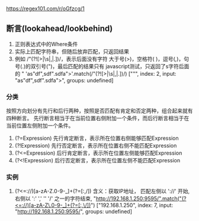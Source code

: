 https://regex101.com/r/oGfzcg/1

## 断言(lookahead/lookbehind)
1. 正则表达式中的Where条件
2. 实际上匹配字符串，但随后放弃匹配，只返回结果
3. 例如 /"(?![>|\s|,|.])/，表示后面没有字符 大于号(>)，空格符( )，逗号(,)，句号(.)的双引号(")，最后匹配的结果只有
    javascript测试，只返回了s字符后面的 "
    'as"df",sdf".sdfa">'.match(/"(?![>|\s|,|.])/)
    [""", index: 2, input: "as"df",sdf".sdfa">", groups: undefined]

### 分类
按照方向划分有先行和后行两种，按照是否匹配有肯定和否定两种，组合起来就有四种断言。
先行断言相当于在当前位置右侧附加一个条件，而后行断言相当于在当前位置左侧附加一个条件。
1. (?=Expression) 先行肯定断言，表示所在位置右侧能够匹配Expression
2. (?!Expression) 先行否定断言，表示所在位置右侧不能匹配Expression
3. (?<=Expression) 后行肯定断言，表示所在位置左侧能够匹配Expression
4. (?<!Expression) 后行否定断言，表示所在位置左侧不能匹配Expression

### 实例
1. (?<=://)[a-zA-Z\.0-9-_]+(?=[:,\/])
含义：获取IP地址， 匹配左侧以 '://' 开始,右侧以 ':' ',' '\' '/' 之一的字符结束,
    "http://192.168.1.250:9595/".match("(?<=://)[a-zA-Z\.0-9-_]+(?=[:,\/])")
    ["192.168.1.250", index: 7, input: "http://192.168.1.250:9595/", groups: undefined]